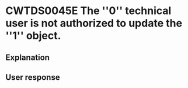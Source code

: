 # CWTDS0045E The ''0'' technical user is not authorized to update the ''1'' object.

## Explanation

## User response